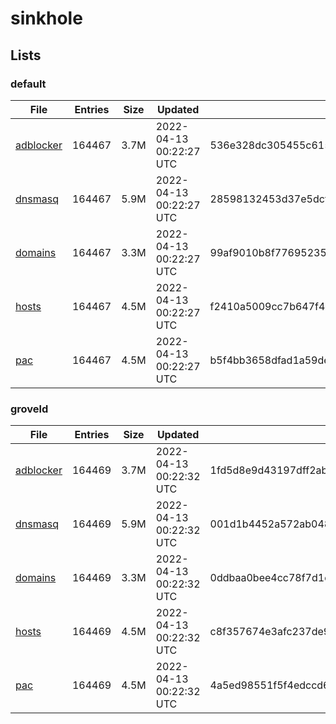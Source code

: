# sinkhole

## Lists

### default

|File|Entries|Size|Updated|Hash|
|-|-|-|-|-|
|[adblocker](https://raw.githubusercontent.com/groveld/sinkhole/lists/default/adblocker.txt)|164467|3.7M|2022-04-13 00:22:27 UTC|536e328dc305455c615cf7558093ead02f083977e5a602f453deaac06e9d04d1|
|[dnsmasq](https://raw.githubusercontent.com/groveld/sinkhole/lists/default/dnsmasq.txt)|164467|5.9M|2022-04-13 00:22:27 UTC|28598132453d37e5dcf64023766914eac640e08c018dfc65489053e1d19c1ce6|
|[domains](https://raw.githubusercontent.com/groveld/sinkhole/lists/default/domains.txt)|164467|3.3M|2022-04-13 00:22:27 UTC|99af9010b8f776952359d8b195427594126b48e337ae2fab1b9e14c9652314ff|
|[hosts](https://raw.githubusercontent.com/groveld/sinkhole/lists/default/hosts.txt)|164467|4.5M|2022-04-13 00:22:27 UTC|f2410a5009cc7b647f4759a58113a8a5be715a398e6e12cf6826780923a45474|
|[pac](https://raw.githubusercontent.com/groveld/sinkhole/lists/default/pac.txt)|164467|4.5M|2022-04-13 00:22:27 UTC|b5f4bb3658dfad1a59de5912c04ff9afadc083a31b628cf01cb3c7d86beec8b7|

### groveld

|File|Entries|Size|Updated|Hash|
|-|-|-|-|-|
|[adblocker](https://raw.githubusercontent.com/groveld/sinkhole/lists/groveld/adblocker.txt)|164469|3.7M|2022-04-13 00:22:32 UTC|1fd5d8e9d43197dff2ab0c6ae2dc01947b75a1a0c09d3ab6b88970678ab9f623|
|[dnsmasq](https://raw.githubusercontent.com/groveld/sinkhole/lists/groveld/dnsmasq.txt)|164469|5.9M|2022-04-13 00:22:32 UTC|001d1b4452a572ab048960b05040ef2b7bf39bea86a5373d3988e48438a0270d|
|[domains](https://raw.githubusercontent.com/groveld/sinkhole/lists/groveld/domains.txt)|164469|3.3M|2022-04-13 00:22:32 UTC|0ddbaa0bee4cc78f7d1dc321b3e71694ed68500d50f5f2e61daf8882c84b2c8e|
|[hosts](https://raw.githubusercontent.com/groveld/sinkhole/lists/groveld/hosts.txt)|164469|4.5M|2022-04-13 00:22:32 UTC|c8f357674e3afc237de9de3a751c869c540223ee8dfc9094d4748cf64865bdfd|
|[pac](https://raw.githubusercontent.com/groveld/sinkhole/lists/groveld/pac.txt)|164469|4.5M|2022-04-13 00:22:32 UTC|4a5ed98551f5f4edccd600437b16d340194a798db731a16b3a607bcca6b76675|
